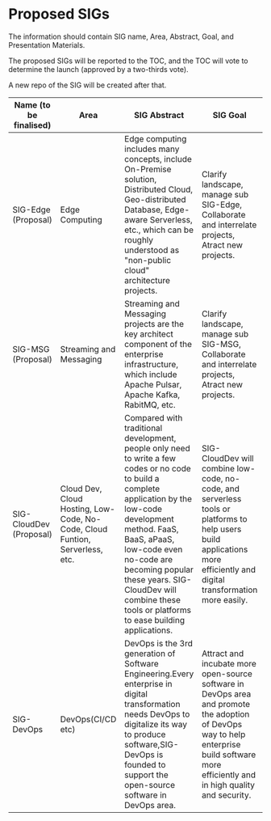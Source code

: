 # Proposed SIGs

The information should contain SIG name, Area, Abstract, Goal, and Presentation Materials.

The proposed SIGs will be reported to the TOC, and the TOC will vote to determine the launch (approved by a two-thirds vote).

A new repo of the SIG will be created after that.


| Name (to be finalised)  |    Area     |  SIG Abstract  |  SIG Goal  | PPT/Doc or Any Reference| 
| ------------------------|-------------|---------------|------------| ----------------------- | 
| SIG-Edge (Proposal)| Edge Computing | Edge computing includes many concepts, include On-Premise solution, Distributed Cloud, Geo-distributed Database, Edge-aware Serverless, etc., which can be roughly understood as "non-public cloud" architecture projects. | Clarify landscape, manage sub SIG-Edge, Collaborate and interrelate projects, Atract new projects.  |  | 
| SIG-MSG (Proposal)| Streaming and Messaging | Streaming and Messaging projects are the key architect component of the enterprise infrastructure, which include Apache Pulsar, Apache Kafka, RabitMQ, etc.  | Clarify landscape, manage sub SIG-MSG, Collaborate and interrelate projects, Atract new projects.  |  | 
| SIG-CloudDev (Proposal)| Cloud Dev, Cloud Hosting, Low-Code, No-Code, Cloud Funtion, Serverless, etc. | Compared with traditional development, people only need to write a few codes or no code to build a complete application by the low-code development method. FaaS, BaaS, aPaaS, low-code even no-code are becoming popular these years. SIG-CloudDev will combine these tools or platforms to ease building applications. |  SIG-CloudDev will combine low-code, no-code, and serverless tools or platforms to help users build applications more efficiently and digital transformation more easily. |  |
| SIG-DevOps  |    DevOps(CI/CD etc)     | DevOps is the 3rd generation of Software Engineering.Every enterprise in digital transformation needs DevOps to digitalize its way to produce software,SIG-DevOps is founded to support the open-source software in DevOps area.  |  Attract and incubate more open-source software in DevOps area and promote the adoption of DevOps way to help enterprise build software more efficiently and in high quality and security.| PPT/Doc or Any Reference| 
